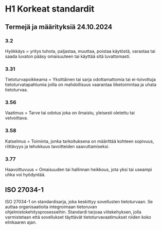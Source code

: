 # H1 Korkeat standardit 

## Termejä ja määrityksiä 24.10.2024

### 3.2 
Hyökkäys = yritys tuhota, paljastaa, muuttaa, poistaa käytöstä, varastaa tai saada luvaton pääsy omaisuuteen tai käyttää sitä luvattomasti. 
### 3.31
Tietoturvapoikkeama = Yksittäinen tai sarja odottamattomia tai ei-toivottuja tietoturvatapahtumia joilla on mahdollisuus vaarantaa liiketoimintaa ja uhata tietoturvaa.
### 3.56
Vaatimus = Tarve tai odotus joka on ilmaistu, yleisesti oletettu tai velvoittava. 
### 3.58
Katselmus = Toiminta, jonka tarkoituksena on määrittää kohteen sopivuus, riittävyys ja tehokkuus tavoitteiden saavuttamiseksi.
### 3.77
Haavoittuvuus = Omaisuuden tai hallinnan heikkous, jota yksi tai useampi uhka voi hyödyntää.

## ISO 27034-1
ISO 27034-1 on standardisarja, joka keskittyy sovellusten tietoturvaan. Se auttaa organisaatioita integroimaan tietoruvan ohjelmistokehitysprosesseihin. Standardi tarjoaa viitekehyksen, jolla varmistetaan että
sovellukset täyttävät tietoturvavaatimukset niiden koko elinkaaren ajan. 

